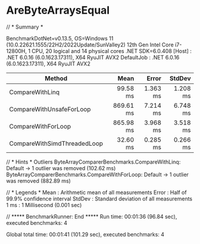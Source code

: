 # AreByteArraysEqual

// * Summary *

BenchmarkDotNet=v0.13.5, OS=Windows 11 (10.0.22621.1555/22H2/2022Update/SunValley2)
12th Gen Intel Core i7-12800H, 1 CPU, 20 logical and 14 physical cores
.NET SDK=6.0.408
  [Host]     : .NET 6.0.16 (6.0.1623.17311), X64 RyuJIT AVX2
  DefaultJob : .NET 6.0.16 (6.0.1623.17311), X64 RyuJIT AVX2


|                      Method |      Mean |    Error |   StdDev |
|---------------------------- |----------:|---------:|---------:|
|             CompareWithLinq |  99.58 ms | 1.363 ms | 1.208 ms |
|    CompareWithUnsafeForLoop | 869.61 ms | 7.214 ms | 6.748 ms |
|          CompareWithForLoop | 865.98 ms | 3.968 ms | 3.518 ms |
| CompareWithSimdThreadedLoop |  32.60 ms | 0.285 ms | 0.266 ms |

// * Hints *
Outliers
  ByteArrayComparerBenchmarks.CompareWithLinq: Default    -> 1 outlier  was  removed (102.62 ms)
  ByteArrayComparerBenchmarks.CompareWithForLoop: Default -> 1 outlier  was  removed (882.89 ms)

// * Legends *
  Mean   : Arithmetic mean of all measurements
  Error  : Half of 99.9% confidence interval
  StdDev : Standard deviation of all measurements
  1 ms   : 1 Millisecond (0.001 sec)

// ***** BenchmarkRunner: End *****
Run time: 00:01:36 (96.84 sec), executed benchmarks: 4

Global total time: 00:01:41 (101.29 sec), executed benchmarks: 4

